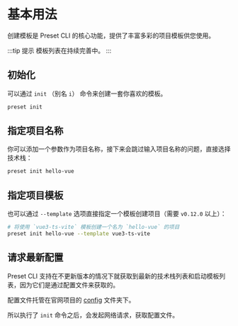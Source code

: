 # 基本用法

创建模板是 Preset CLI 的核心功能，提供了丰富多彩的项目模板供您使用。

:::tip 提示
模板列表在持续完善中。
:::

## 初始化

可以通过 `init` （别名 `i`） 命令来创建一套你喜欢的模板。

```bash
preset init
```

## 指定项目名称

你可以添加一个参数作为项目名称，接下来会跳过输入项目名称的问题，直接选择技术栈：

```bash
preset init hello-vue
```

## 指定项目模板

也可以通过 `--template` 选项直接指定一个模板创建项目（需要 `v0.12.0` 以上）：

```bash
# 将使用 `vue3-ts-vite` 模板创建一个名为 `hello-vue` 的项目
preset init hello-vue --template vue3-ts-vite
```

## 请求最新配置

Preset CLI 支持在不更新版本的情况下就获取到最新的技术栈列表和启动模板列表，因为它们是通过配置文件来获取的。

配置文件托管在官网项目的 [config](https://github.com/awesome-starter/website/tree/main/src/public/config) 文件夹下。

所以执行了 `init` 命令之后，会发起网络请求，获取配置文件。
